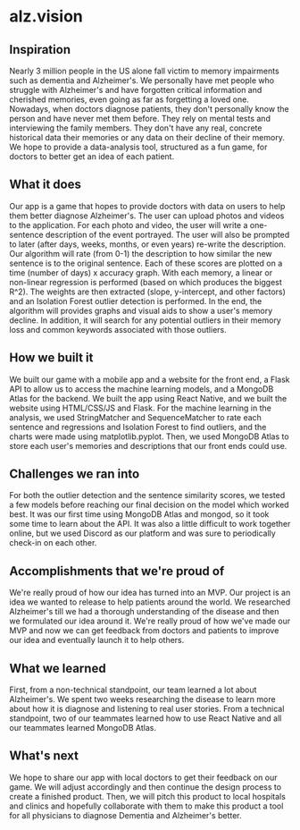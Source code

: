 # alz.vision

## Inspiration
Nearly 3 million people in the US alone fall victim to memory impairments such as dementia and Alzheimer's. We personally have met people who struggle with Alzheimer's and have forgotten critical information and cherished memories, even going as far as forgetting a loved one.
Nowadays, when doctors diagnose patients, they don't personally know the person and have never met them before. They rely on mental tests and interviewing the family members. They don't have any real, concrete historical data their memories or any data on their decline of their memory. We hope to provide a data-analysis tool, structured as a fun game, for doctors to better get an idea of each patient.

## What it does
Our app is a game that hopes to provide doctors with data on users to help them better diagnose Alzheimer's. The user can upload photos and videos to the application. For each photo and video, the user will write a one-sentence description of the event portrayed. The user will also be prompted to later (after days, weeks, months, or even years) re-write the description. Our algorithm will rate (from 0-1) the description to how similar the new sentence is to the original sentence. Each of these scores are plotted on a time (number of days) x accuracy graph. With each memory, a linear or non-linear regression is performed (based on which produces the biggest R^2). The weights are then extracted (slope, y-intercept, and other factors) and an Isolation Forest outlier detection is performed. In the end, the algorithm will provides graphs and visual aids to show a user's memory decline. In addition, it will search for any potential outliers in their memory loss and common keywords associated with those outliers.

## How we built it
We built our game with a mobile app and a website for the front end, a Flask API to allow us to access the machine learning models, and a MongoDB Atlas for the backend. We built the app using React Native, and we built the website using HTML/CSS/JS and Flask. For the machine learning in the analysis, we used StringMatcher and SequenceMatcher to rate each sentence and regressions and Isolation Forest to find outliers, and the charts were made using matplotlib.pyplot. Then, we used MongoDB Atlas to store each user's memories and descriptions that our front ends could use.

## Challenges we ran into
For both the outlier detection and the sentence similarity scores, we tested a few models before reaching our final decision on the model which worked best. It was our first time using MongoDB Atlas and mongod, so it took some time to learn about the API. It was also a little difficult to work together online, but we used Discord as our platform and was sure to periodically check-in on each other.

## Accomplishments that we're proud of
We're really proud of how our idea has turned into an MVP. Our project is an idea we wanted to release to help patients around the world. We researched Alzheimer's till we had a thorough understanding of the disease and then we formulated our idea around it. We're really proud of how we've made our MVP and now we can get feedback from doctors and patients to improve our idea and eventually launch it to help others.

## What we learned
First, from a non-technical standpoint, our team learned a lot about Alzheimer's. We spent two weeks researching the disease to learn more about how it is diagnose and listening to real user stories. From a technical standpoint, two of our teammates learned how to use React Native and all our teammates learned MongoDB Atlas.

## What's next
We hope to share our app with local doctors to get their feedback on our game. We will adjust accordingly and then continue the design process to create a finished product. Then, we will pitch this product to local hospitals and clinics and hopefully collaborate with them to make this product a tool for all physicians to diagnose Dementia and Alzheimer's better.
